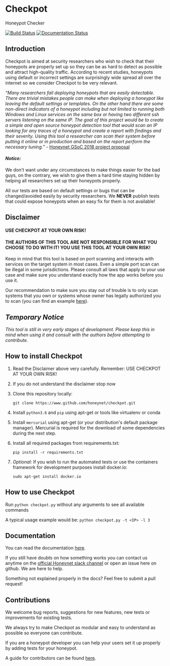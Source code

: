 # Checkpot
Honeypot Checker

[![Build Status](https://travis-ci.org/vladalexgit/checkpot.svg?branch=master)](https://travis-ci.org/vladalexgit/checkpot)
[![Documentation Status](https://readthedocs.org/projects/checkpot/badge/?version=latest)](http://checkpot.readthedocs.io/en/latest/?badge=latest)

## Introduction

Checkpot is aimed at security researchers who wish to check that their honeypots are properly set up so they can be as hard to detect as possible and attract high-quality traffic. According to recent studies, honeypots using default or incorrect settings are surprisingly wide spread all over the internet so we consider Checkpot to be very relevant.

 _“Many researchers fail deploying honeypots that are easily detectable. There are trivial mistakes people can make when deploying a honeypot like leaving the default settings or templates. On the other hand there are some non-direct indicators of a honeypot including but not limited to running both Windows and Linux services on the same box or having two different ssh servers listening on the same IP. The goal of this project would be to create a simple and open source honeypot detection tool that would scan an IP looking for any traces of a honeypot and create a report with findings and their severity. Using this tool a researcher can scan their system before putting it online or in production and based on the report perform the necessary tuning.”_ - [Honeynet GSoC 2018 project proposal](https://www.honeynet.org/gsoc2018/ideas#honeypot-detection)

#### _Notice:_

We don't want under any circumstances to make things easier for the bad guys, on the contrary, we wish to give them a hard time staying hidden by helping all researchers set up their honeypots properly.
 
All our tests are based on default settings or bugs that can be changed/avoided easily by security researchers. We **NEVER** publish tests that could expose honeypots when an easy fix for them is not available!

## Disclaimer

#### USE CHECKPOT AT YOUR OWN RISK!
 
#### THE AUTHORS OF THIS TOOL ARE NOT RESPONSIBLE FOR WHAT YOU CHOOSE TO DO WITH IT! YOU USE THIS TOOL AT YOUR OWN RISK!
 
Keep in mind that this tool is based on port scanning and interacts with services on the target system in most cases. Even a simple port scan can be illegal in some jurisdictions. Please consult all laws that apply to your use case and make sure you understand exactly how the app works before you use it.
 
Our recommendation to make sure you stay out of trouble is to only scan systems that you own or systems whose owner has legally authorized you to scan (you can find an example [here](https://www.owasp.org/index.php/Authorization_form)).

## _Temporary Notice_

_This tool is still in very early stages of development. Please keep this in mind when using it and consult with the authors before attempting to contribute._

## How to install Checkpot

   1. Read the Disclaimer above very carefully. Remember: USE CHECKPOT AT YOUR OWN RISK!
   2. If you do not understand the disclaimer stop now
   3. Clone this repository locally:
   
        `git clone https://www.github.com/honeynet/checkpot.git`
   
   4. Install `python3.6` and `pip` using apt-get or tools like virtualenv or conda
   
   5. Install `mercurial` using apt-get (or your distribution's default package manager). Mercurial is required for the download of some dependencies during the next step.
   
   6. Install all required packages from requirements.txt:
   
        `pip install -r requirements.txt`
   
   7. _Optional:_ If you wish to run the automated tests or use the containers framework for development purposes install docker.io:
   
        `sudo apt-get install docker.io`

## How to use Checkpot

Run `python checkpot.py` without any arguments to see all available commands

A typical usage example would be: `python checkpot.py -t <IP> -l 3` 

## Documentation

You can read the documentation [here](checkpot.readthedocs.io).

If you still have doubts on how something works you can contact us anytime on the [official Honeynet slack channel](honeynetpublic.slack.com) or open an issue here on github. We are here to help.

Something not explained properly in the docs? Feel free to submit a pull request!

## Contributions

We welcome bug reports, suggestions for new features, new tests or improvements for existing tests.
 
We always try to make Checkpot as modular and easy to understand as possible so everyone can contribute.
 
If you are a honeypot developer you can help your users set it up properly by adding tests for your honeypot.
  
A guide for contributors can be found [here](checkpot.readthedocs.io/en/latest/guides_for_contributors.html).
